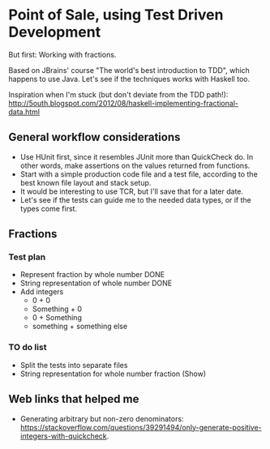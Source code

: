 # Point of Sale, using Test Driven Development

But first: Working with fractions.

Based on JBrains' course "The world's best introduction to TDD", which happens to use Java.
Let's see if the techniques works with Haskell too.

Inspiration when I'm stuck (but don't deviate from the TDD path!):
<http://5outh.blogspot.com/2012/08/haskell-implementing-fractional-data.html>

## General workflow considerations

* Use HUnit first, since it resembles JUnit more than QuickCheck do. In other words, make assertions on the values returned from functions.
* Start with a simple production code file and a test file, according to the best known file layout and stack setup.
* It would be interesting to use TCR, but I'll save that for a later date.
* Let's see if the tests can guide me to the needed data types, or if the types come first.

## Fractions

### Test plan

* Represent fraction by whole number DONE
* String representation of whole number DONE
* Add integers
  * 0 + 0
  * Something + 0
  * 0 + Something
  * something + something else

### TO do list

* Split the tests into separate files
* String representation for whole number fraction (Show)

## Web links that helped me

* Generating arbitrary but non-zero denominators:
<https://stackoverflow.com/questions/39291494/only-generate-positive-integers-with-quickcheck>.
